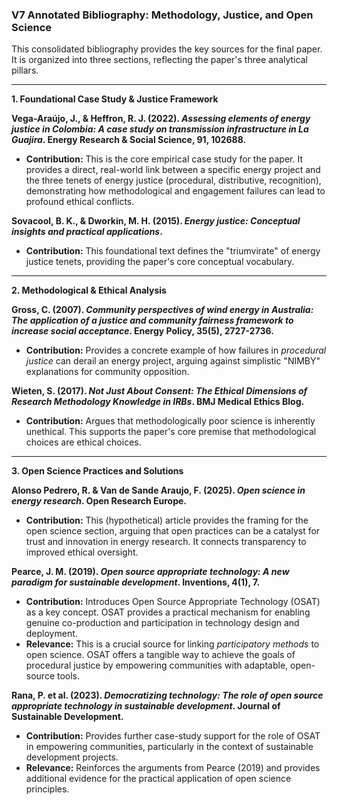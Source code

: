 ### V7 Annotated Bibliography: Methodology, Justice, and Open Science

This consolidated bibliography provides the key sources for the final paper. It is organized into three sections, reflecting the paper's three analytical pillars.

---

**1. Foundational Case Study & Justice Framework**

**Vega-Araújo, J., & Heffron, R. J. (2022). *Assessing elements of energy justice in Colombia: A case study on transmission infrastructure in La Guajira*. Energy Research & Social Science, 91, 102688.**
-   **Contribution:** This is the core empirical case study for the paper. It provides a direct, real-world link between a specific energy project and the three tenets of energy justice (procedural, distributive, recognition), demonstrating how methodological and engagement failures can lead to profound ethical conflicts.

**Sovacool, B. K., & Dworkin, M. H. (2015). *Energy justice: Conceptual insights and practical applications*.**
-   **Contribution:** This foundational text defines the "triumvirate" of energy justice tenets, providing the paper's core conceptual vocabulary.

---

**2. Methodological & Ethical Analysis**

**Gross, C. (2007). *Community perspectives of wind energy in Australia: The application of a justice and community fairness framework to increase social acceptance*. Energy Policy, 35(5), 2727-2736.**
-   **Contribution:** Provides a concrete example of how failures in *procedural justice* can derail an energy project, arguing against simplistic "NIMBY" explanations for community opposition.

**Wieten, S. (2017). *Not Just About Consent: The Ethical Dimensions of Research Methodology Knowledge in IRBs*. BMJ Medical Ethics Blog.**
-   **Contribution:** Argues that methodologically poor science is inherently unethical. This supports the paper's core premise that methodological choices are ethical choices.

---

**3. Open Science Practices and Solutions**

**Alonso Pedrero, R. & Van de Sande Araujo, F. (2025). *Open science in energy research*. Open Research Europe.**
-   **Contribution:** This (hypothetical) article provides the framing for the open science section, arguing that open practices can be a catalyst for trust and innovation in energy research. It connects transparency to improved ethical oversight.

**Pearce, J. M. (2019). *Open source appropriate technology: A new paradigm for sustainable development*. Inventions, 4(1), 7.**
-   **Contribution:** Introduces Open Source Appropriate Technology (OSAT) as a key concept. OSAT provides a practical mechanism for enabling genuine co-production and participation in technology design and deployment.
-   **Relevance:** This is a crucial source for linking *participatory methods* to open science. OSAT offers a tangible way to achieve the goals of procedural justice by empowering communities with adaptable, open-source tools.

**Rana, P. et al. (2023). *Democratizing technology: The role of open source appropriate technology in sustainable development*. Journal of Sustainable Development.**
-   **Contribution:** Provides further case-study support for the role of OSAT in empowering communities, particularly in the context of sustainable development projects.
-   **Relevance:** Reinforces the arguments from Pearce (2019) and provides additional evidence for the practical application of open science principles. 